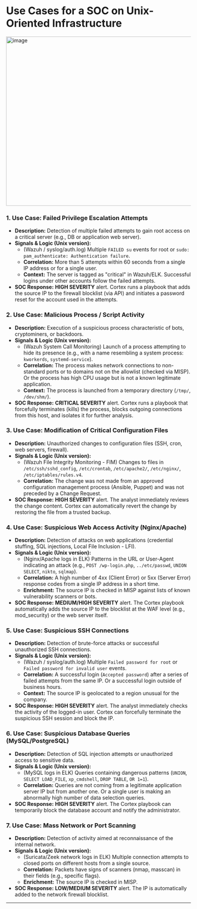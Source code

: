 
# Use Cases for a SOC on Unix-Oriented Infrastructure 

<img width="768" height="460" alt="image" src="https://github.com/user-attachments/assets/10bef00e-cf98-4e7a-8f26-cea1d1b84623" />

### 1. Use Case: Failed Privilege Escalation Attempts
*   **Description:** Detection of multiple failed attempts to gain root access on a critical server (e.g., DB or application web server).
*   **Signals & Logic (Unix version):**
    *   (Wazuh / syslog/auth.log) Multiple `FAILED su` events for root or `sudo: pam_authenticate: Authentication failure`.
    *   **Correlation:** More than 5 attempts within 60 seconds from a single IP address or for a single user.
    *   **Context:** The server is tagged as "critical" in Wazuh/ELK. Successful logins under other accounts follow the failed attempts.
*   **SOC Response:** **HIGH SEVERITY** alert. Cortex runs a playbook that adds the source IP to the firewall blocklist (via API) and initiates a password reset for the account used in the attempts.

### 2. Use Case: Malicious Process / Script Activity
*   **Description:** Execution of a suspicious process characteristic of bots, cryptominers, or backdoors.
*   **Signals & Logic (Unix version):**
    *   (Wazuh System Call Monitoring) Launch of a process attempting to hide its presence (e.g., with a name resembling a system process: `kworkerds`, `systemd-service`).
    *   **Correlation:** The process makes network connections to non-standard ports or to domains not on the allowlist (checked via MISP). Or the process has high CPU usage but is not a known legitimate application.
    *   **Context:** The process is launched from a temporary directory (`/tmp/`, `/dev/shm/`).
*   **SOC Response:** **CRITICAL SEVERITY** alert. Cortex runs a playbook that forcefully terminates (kills) the process, blocks outgoing connections from this host, and isolates it for further analysis.

### 3. Use Case: Modification of Critical Configuration Files
*   **Description:** Unauthorized changes to configuration files (SSH, cron, web servers, firewall).
*   **Signals & Logic (Unix version):**
    *   (Wazuh File Integrity Monitoring - FIM) Changes to files in `/etc/ssh/sshd_config`, `/etc/crontab`, `/etc/apache2/`, `/etc/nginx/`, `/etc/iptables/rules.v4`.
    *   **Correlation:** The change was not made from an approved configuration management process (Ansible, Puppet) and was not preceded by a Change Request.
*   **SOC Response:** **HIGH SEVERITY** alert. The analyst immediately reviews the change content. Cortex can automatically revert the change by restoring the file from a trusted backup.

### 4. Use Case: Suspicious Web Access Activity (Nginx/Apache)
*   **Description:** Detection of attacks on web applications (credential stuffing, SQL injections, Local File Inclusion - LFI).
*   **Signals & Logic (Unix version):**
    *   (Nginx/Apache logs in ELK) Patterns in the URL or User-Agent indicating an attack (e.g., `POST /wp-login.php`, `../etc/passwd`, `UNION SELECT`, `nikto`, `sqlmap`).
    *   **Correlation:** A high number of 4xx (Client Error) or 5xx (Server Error) response codes from a single IP address in a short time.
    *   **Enrichment:** The source IP is checked in MISP against lists of known vulnerability scanners or bots.
*   **SOC Response:** **MEDIUM/HIGH SEVERITY** alert. The Cortex playbook automatically adds the source IP to the blocklist at the WAF level (e.g., mod_security) or the web server itself.

### 5. Use Case: Suspicious SSH Connections
*   **Description:** Detection of brute-force attacks or successful unauthorized SSH connections.
*   **Signals & Logic (Unix version):**
    *   (Wazuh / syslog/auth.log) Multiple `Failed password for root` or `Failed password for invalid user` events.
    *   **Correlation:** A successful login (`Accepted password`) after a series of failed attempts from the same IP. Or a successful login outside of business hours.
    *   **Context:** The source IP is geolocated to a region unusual for the company.
*   **SOC Response:** **HIGH SEVERITY** alert. The analyst immediately checks the activity of the logged-in user. Cortex can forcefully terminate the suspicious SSH session and block the IP.

### 6. Use Case: Suspicious Database Queries (MySQL/PostgreSQL)
*   **Description:** Detection of SQL injection attempts or unauthorized access to sensitive data.
*   **Signals & Logic (Unix version):**
    *   (MySQL logs in ELK) Queries containing dangerous patterns (`UNION`, `SELECT LOAD_FILE`, `xp_cmdshell`, `DROP TABLE`, `OR 1=1`).
    *   **Correlation:** Queries are not coming from a legitimate application server IP but from another one. Or a single user is making an abnormally high number of data selection queries.
*   **SOC Response:** **HIGH SEVERITY** alert. The Cortex playbook can temporarily block the database account and notify the administrator.

### 7. Use Case: Mass Network or Port Scanning
*   **Description:** Detection of activity aimed at reconnaissance of the internal network.
*   **Signals & Logic (Unix version):**
    *   (Suricata/Zeek network logs in ELK) Multiple connection attempts to closed ports on different hosts from a single source.
    *   **Correlation:** Packets have signs of scanners (nmap, masscan) in their fields (e.g., specific flags).
    *   **Enrichment:** The source IP is checked in MISP.
*   **SOC Response:** **LOW/MEDIUM SEVERITY** alert. The IP is automatically added to the network firewall blocklist.

---
